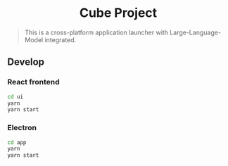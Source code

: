 <div align="center">
    <h1>Cube Project</h1>
</div>

> This is a cross-platform application launcher with Large-Language-Model integrated.


## Develop

### React frontend
```bash
cd ui
yarn
yarn start
```

### Electron
```bash
cd app
yarn
yarn start
```
